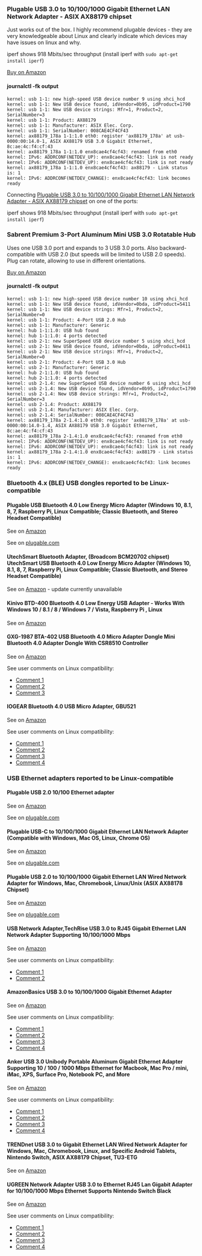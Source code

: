 ### Plugable USB 3.0 to 10/100/1000 Gigabit Ethernet LAN Network Adapter - ASIX AX88179 chipset

Just works out of the box. I highly recommend plugable devices - they are very knowledgeable about Linux and clearly indicate which devices may have issues on linux and why.

iperf shows 918 Mbits/sec throughput (install iperf with ```sudo apt-get install iperf```)

[Buy on Amazon](https://www.amazon.com/gp/product/B00AQM8586)

#### journalctl -fk output
```
kernel: usb 1-1: new high-speed USB device number 9 using xhci_hcd
kernel: usb 1-1: New USB device found, idVendor=0b95, idProduct=1790
kernel: usb 1-1: New USB device strings: Mfr=1, Product=2, SerialNumber=3
kernel: usb 1-1: Product: AX88179
kernel: usb 1-1: Manufacturer: ASIX Elec. Corp.
kernel: usb 1-1: SerialNumber: 008CAE4CF4CF43
kernel: ax88179_178a 1-1:1.0 eth0: register 'ax88179_178a' at usb-0000:00:14.0-1, ASIX AX88179 USB 3.0 Gigabit Ethernet, 8c:ae:4c:f4:cf:43
kernel: ax88179_178a 1-1:1.0 enx8cae4cf4cf43: renamed from eth0
kernel: IPv6: ADDRCONF(NETDEV_UP): enx8cae4cf4cf43: link is not ready
kernel: IPv6: ADDRCONF(NETDEV_UP): enx8cae4cf4cf43: link is not ready
kernel: ax88179_178a 1-1:1.0 enx8cae4cf4cf43: ax88179 - Link status is: 1
kernel: IPv6: ADDRCONF(NETDEV_CHANGE): enx8cae4cf4cf43: link becomes ready
```
Connecting [Plugable USB 3.0 to 10/100/1000 Gigabit Ethernet LAN Network Adapter - ASIX AX88179 chipset](https://plugable.com/products/USB3-E1000) on one of the ports:

iperf shows 918 Mbits/sec throughput (install iperf with ```sudo apt-get install iperf```)


### Sabrent Premium 3-Port Aluminum Mini USB 3.0 Rotatable Hub

Uses one USB 3.0 port and expands to 3 USB 3.0 ports.
Also backward-compatible with USB 2.0 (but speeds will be limited to USB 2.0 speeds).
Plug can rotate, allowing to use in different orientations.

[Buy on Amazon](https://www.amazon.com/gp/product/B013XGK53E)

#### journalctl -fk output
```
kernel: usb 1-1: new high-speed USB device number 10 using xhci_hcd
kernel: usb 1-1: New USB device found, idVendor=0bda, idProduct=5411
kernel: usb 1-1: New USB device strings: Mfr=1, Product=2, SerialNumber=0
kernel: usb 1-1: Product: 4-Port USB 2.0 Hub
kernel: usb 1-1: Manufacturer: Generic
kernel: hub 1-1:1.0: USB hub found
kernel: hub 1-1:1.0: 4 ports detected
kernel: usb 2-1: new SuperSpeed USB device number 5 using xhci_hcd
kernel: usb 2-1: New USB device found, idVendor=0bda, idProduct=0411
kernel: usb 2-1: New USB device strings: Mfr=1, Product=2, SerialNumber=0
kernel: usb 2-1: Product: 4-Port USB 3.0 Hub
kernel: usb 2-1: Manufacturer: Generic
kernel: hub 2-1:1.0: USB hub found
kernel: hub 2-1:1.0: 4 ports detected
kernel: usb 2-1.4: new SuperSpeed USB device number 6 using xhci_hcd
kernel: usb 2-1.4: New USB device found, idVendor=0b95, idProduct=1790
kernel: usb 2-1.4: New USB device strings: Mfr=1, Product=2, SerialNumber=3
kernel: usb 2-1.4: Product: AX88179
kernel: usb 2-1.4: Manufacturer: ASIX Elec. Corp.
kernel: usb 2-1.4: SerialNumber: 008CAE4CF4CF43
kernel: ax88179_178a 2-1.4:1.0 eth0: register 'ax88179_178a' at usb-0000:00:14.0-1.4, ASIX AX88179 USB 3.0 Gigabit Ethernet, 8c:ae:4c:f4:cf:43
kernel: ax88179_178a 2-1.4:1.0 enx8cae4cf4cf43: renamed from eth0
kernel: IPv6: ADDRCONF(NETDEV_UP): enx8cae4cf4cf43: link is not ready
kernel: IPv6: ADDRCONF(NETDEV_UP): enx8cae4cf4cf43: link is not ready
kernel: ax88179_178a 2-1.4:1.0 enx8cae4cf4cf43: ax88179 - Link status is: 1
kernel: IPv6: ADDRCONF(NETDEV_CHANGE): enx8cae4cf4cf43: link becomes ready
```

### Bluetooth 4.x (BLE) USB dongles reported to be Linux-compatible

#### Plugable USB Bluetooth 4.0 Low Energy Micro Adapter (Windows 10, 8.1, 8, 7, Raspberry Pi, Linux Compatible; Classic Bluetooth, and Stereo Headset Compatible)
See on [Amazon](https://www.amazon.com/Plugable-Bluetooth-Adapter-Windows-Compatible/dp/B009ZIILLI)

See on [plugable.com](https://plugable.com/products/usb-bt4le/)

#### UtechSmart Bluetooth Adapter, (Broadcom BCM20702 chipset) UtechSmart USB Bluetooth 4.0 Low Energy Micro Adapter (Windows 10, 8.1, 8, 7, Raspberry Pi, Linux Compatible; Classic Bluetooth, and Stereo Headset Compatible)
See on [Amazon](https://www.amazon.com/gp/product/B00DDH4TYA) - update currently unavailable

#### Kinivo BTD-400 Bluetooth 4.0 Low Energy USB Adapter - Works With Windows 10 / 8.1 / 8 / Windows 7 / Vista, Raspberry Pi , Linux
See on [Amazon](https://www.amazon.com/Kinivo-BTD-400-Bluetooth-4-0-adapter/dp/B007Q45EF4)

#### GXG-1987 BTA-402 USB Bluetooth 4.0 Micro Adapter Dongle Mini Bluetooth 4.0 Adapter Dongle With CSR8510 Controller
See on [Amazon](https://www.amazon.com/ORICO-BTA-402-Bluetooth-Adapter-Controller/dp/B00AKO7XOW)

See user comments on Linux compatibility:
* [Comment 1](https://www.amazon.com/gp/customer-reviews/R2J8WIYSQCMOQ6/ref=cm_cr_arp_d_rvw_ttl?ie=UTF8&ASIN=B00AKO7XOW)
* [Comment 2](https://www.amazon.com/gp/customer-reviews/R34Q1FDDG2CEDK/ref=cm_cr_arp_d_rvw_ttl?ie=UTF8&ASIN=B00AKO7XOW)
* [Comment 3](https://www.amazon.com/gp/customer-reviews/R1ZIR5WA5A4EW/ref=cm_cr_arp_d_rvw_ttl?ie=UTF8&ASIN=B00AKO7XOW)

#### IOGEAR Bluetooth 4.0 USB Micro Adapter, GBU521
See on [Amazon](https://www.amazon.com/IOGEAR-Bluetooth-Micro-Adapter-GBU521/dp/B007GFX0PY)

See user comments on Linux compatibility:
* [Comment 1](https://www.amazon.com/gp/customer-reviews/R20XGEUHBC7ZVR/ref=cm_cr_arp_d_rvw_ttl?ie=UTF8&ASIN=B007GFX0PY)
* [Comment 2](https://www.amazon.com/gp/customer-reviews/R11766D37LKAGN/ref=cm_cr_arp_d_rvw_ttl?ie=UTF8&ASIN=B007GFX0PY)
* [Comment 3](https://www.amazon.com/gp/customer-reviews/RETNVCAKZ2CJG/ref=cm_cr_arp_d_rvw_ttl?ie=UTF8&ASIN=B007GFX0PY)
* [Comment 4](https://www.amazon.com/gp/customer-reviews/R1QVF375L6NSY3/ref=cm_cr_getr_d_rvw_ttl?ie=UTF8&ASIN=B007GFX0PY)

### USB Ethernet adapters reported to be Linux-compatible

#### Plugable USB 2.0 10/100 Ethernet adapter
See on [Amazon](https://www.amazon.com/dp/B00484IEJS)

See on [plugable.com](https://plugable.com/products/usb2-e100/)

#### Plugable USB-C to 10/100/1000 Gigabit Ethernet LAN Network Adapter (Compatible with Windows, Mac OS, Linux, Chrome OS)
See on [Amazon](https://www.amazon.com/dp/B011DDXGVC)

See on [plugable.com](https://plugable.com/products/usbc-e1000/)

#### Plugable USB 2.0 to 10/100/1000 Gigabit Ethernet LAN Wired Network Adapter for Windows, Mac, Chromebook, Linux/Unix (ASIX AX88178 Chipset)
See on [Amazon](https://www.amazon.com/dp/B003VSTDFG)

See on [plugable.com](https://plugable.com/products/usb2-e1000/)

#### USB Network Adapter,TechRise USB 3.0 to RJ45 Gigabit Ethernet LAN Network Adapter Supporting 10/100/1000 Mbps
See on [Amazon](https://www.amazon.com/Network-Adapter-TechRise-Ethernet-Supporting/dp/B01K1NSSTA)

See user comments on Linux compatibility:
* [Comment 1](https://www.amazon.com/gp/customer-reviews/R1T66UE8MIWGUJ/ref=cm_cr_arp_d_rvw_ttl?ie=UTF8&ASIN=B01K1NSSTA)
* [Comment 2](https://www.amazon.com/gp/customer-reviews/R1EP6GA35G5Y7G/ref=cm_cr_arp_d_rvw_ttl?ie=UTF8&ASIN=B01K1NSSTA)

#### AmazonBasics USB 3.0 to 10/100/1000 Gigabit Ethernet Adapter
See on [Amazon](https://www.amazon.com/AmazonBasics-1000-Gigabit-Ethernet-Adapter/dp/B00M77HMU0)

See user comments on Linux compatibility:
* [Comment 1](https://www.amazon.com/gp/customer-reviews/R3C4E6I9L8WHBB/ref=cm_cr_arp_d_rvw_ttl?ie=UTF8&ASIN=B00M77HMU0)
* [Comment 2](https://www.amazon.com/gp/customer-reviews/R1EQT8RT92G6D2/ref=cm_cr_arp_d_rvw_ttl?ie=UTF8&ASIN=B00M77HMU0)
* [Comment 3](https://www.amazon.com/gp/customer-reviews/R3FF2EAAHXDZYZ/ref=cm_cr_arp_d_rvw_ttl?ie=UTF8&ASIN=B00M77HMU0)
* [Comment 4](https://www.amazon.com/gp/customer-reviews/R30UKMRYEU4Q32/ref=cm_cr_arp_d_rvw_ttl?ie=UTF8&ASIN=B00M77HMU0)

#### Anker USB 3.0 Unibody Portable Aluminum Gigabit Ethernet Adapter Supporting 10 / 100 / 1000 Mbps Ethernet for Macbook, Mac Pro / mini, iMac, XPS, Surface Pro, Notebook PC, and More
See on [Amazon](https://www.amazon.com/Anker-Unibody-Aluminum-Ethernet-Supporting/dp/B00PC0H9IE)

See user comments on Linux compatibility:
* [Comment 1](https://www.amazon.com/gp/customer-reviews/R1LBKULPP9VK9C/ref=cm_cr_arp_d_rvw_ttl?ie=UTF8&ASIN=B00PC0H9IE)
* [Comment 2](https://www.amazon.com/gp/customer-reviews/RMOZD7HWS35OT/ref=cm_cr_arp_d_rvw_ttl?ie=UTF8&ASIN=B00PC0H9IE)
* [Comment 3](https://www.amazon.com/gp/customer-reviews/R31JI6T7Q79U9W/ref=cm_cr_arp_d_rvw_ttl?ie=UTF8&ASIN=B00PC0H9IE)
* [Comment 4](https://www.amazon.com/gp/customer-reviews/R2L6HVP414HLD/ref=cm_cr_getr_d_rvw_ttl?ie=UTF8&ASIN=B00PC0H9IE)

#### TRENDnet USB 3.0 to Gigabit Ethernet LAN Wired Network Adapter for Windows, Mac, Chromebook, Linux, and Specific Android Tablets, Nintendo Switch, ASIX AX88179 Chipset, TU3-ETG
See on [Amazon](https://www.amazon.com/TRENDnet-Ethernet-Chromebook-Specific-TU3-ETG/dp/B00FFJ0RKE)

#### UGREEN Network Adapter USB 3.0 to Ethernet RJ45 Lan Gigabit Adapter for 10/100/1000 Mbps Ethernet Supports Nintendo Switch Black
See on [Amazon](https://www.amazon.com/UGREEN-Gigabit-Ethernet-Network-1000Mbps/dp/B00MYTSN18)

See user comments on Linux compatibility:
* [Comment 1](https://www.amazon.com/gp/customer-reviews/R2OM3JOLU29UH6/ref=cm_cr_arp_d_rvw_ttl?ie=UTF8&ASIN=B00MYTSN18)
* [Comment 2](https://www.amazon.com/gp/customer-reviews/R1BZXTJRMPBQMW/ref=cm_cr_arp_d_rvw_ttl?ie=UTF8&ASIN=B00MYTSN18)
* [Comment 3](https://www.amazon.com/gp/customer-reviews/REPFG2LZ47QMX/ref=cm_cr_arp_d_rvw_ttl?ie=UTF8&ASIN=B00MYTSN18)
* [Comment 4](https://www.amazon.com/gp/customer-reviews/RCM8UMRCK0AHR/ref=cm_cr_arp_d_rvw_ttl?ie=UTF8&ASIN=B00MYTSN18)



